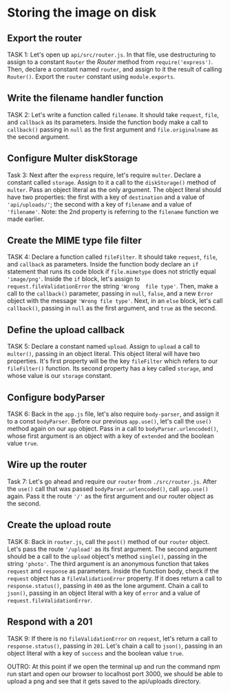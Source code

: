 # Storing the image on disk

## Export the router
TASK 1:
Let's open up `api/src/router.js`.
In that file, use destructuring to assign to a constant `Router` the _Router_ method from `require('express')`. Then, declare a constant named `router`, and assign to it the result of calling `Router()`. Export the `router` constant using `module.exports`.

## Write the filename handler function
TASK 2:
Let's write a function called `filename`. It should take `request`, `file`, and `callback` as its parameters. 
Inside the function body make a call to `callback()` passing in `null` as the first argument and `file.originalname`
as the second argument.

## Configure Multer diskStorage
Task 3:
Next after the `express` require, let's require `multer`. Declare a constant called `storage`. Assign to it a 
call to the `diskStorage()` method of `multer`. Pass an object literal as the 
only argument. The object literal should have two properties:  the first with a key of `destination` and a value
of `'api/uploads/'`; the second with a key of `filename` and a value of `'filename'`.
Note: the 2nd property is referring to the `filename` function we made earlier.

## Create the MIME type file filter
TASK 4:
Declare a function called `fileFilter`. It should take `request`, `file`, and 
`callback` as parameters. Inside the function body declare an `if` statement that 
runs its code block if `file.mimetype` does not strictly equal `'image/png'`. 
Inside the `if` block, let's assign to `request.fileValidationError` the string `'Wrong 
file type'`. Then, make a call to the `callback()` parameter, passing in `null`, `false`, and a new `Error` object with the message `'Wrong file type'`. Next, in an `else` block, let's call `callback()`, passing in `null` as the first argument, and `true` as the second.

## Define the upload callback
TASK 5:
Declare a constant named `upload`. Assign to `upload` a call to `multer()`, 
passing in an object literal. This object literal will have two properties.  It's first property will be the key `fileFilter` which refers to our `fileFilter()` function. Its second property has a key called `storage`, and whose value is our `storage` constant.

## Configure bodyParser
TASK 6:
Back in the `app.js` file, let's also require `body-parser`, and assign it to a const `bodyParser`. Before our previous 
`app.use()`, let's call the `use()` method again on our `app` object. Pass in a call to `bodyParser.urlencoded()`, 
whose first argument is an object with a key of `extended` and the boolean value `true`.

## Wire up the router 
Task 7:
Let's go ahead and require our `router` from `./src/router.js`. After the `use()` call that was passed `bodyParser.urlencoded()`, call `app.use()` again.
Pass it the route `'/'` as the first argument and our router object as the second.

## Create the upload route
TASK 8:
Back in `router.js`, call the `post()` method of our `router` object. Let's pass 
the route `'/upload'` as its first argument. The second argument should be a 
call to the `upload` object's method `single()`, passing in the string 
`'photo'`. The third argument is an anonymous function that takes `request` and 
`response` as parameters. Inside the function body, check if the `request` object has a 
`fileValidationError` property. If it does return a call to `response.status()`, passing 
in `400` as the lone argument. Chain a call to `json()`, passing in an object 
literal with a key of `error` and a value of `request.fileValidationError`.

## Respond with a 201
TASK 9:
If there is no `fileValidationError` on `request`, let's return a call to 
`response.status()`, passing in `201`. Let's chain a call to `json()`, passing in an 
object literal with a key of `success` and the boolean value `true`.


OUTRO:
At this point if we open the terminal up and run the command npm run start and open our browser to localhost  port 3000, we should be able to upload a png and see that it gets saved to the api/uploads directory. 